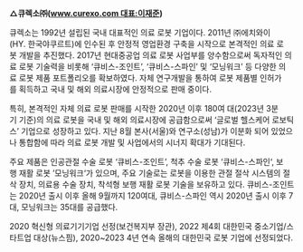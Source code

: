 
**△큐렉소㈜(www.curexo.com 대표:이재준)**

큐렉소는 1992년 설립된 국내 대표적인 의료 로봇 기업이다. 2011년 ㈜에치와이(HY. 한국야쿠르트)에 인수된 후 안정적 영업환경 구축을 시작으로 본격적인 의료 로봇 개발을 추진했다. 2017년 현대중공업 의료 로봇 사업부를 양수함으로써 독자적인 의료 로봇 기술력을 비롯해 ‘큐비스-조인트’, ‘큐비스-스파인’ 및 ‘모닝워크’ 등 다양한 의료 로봇 제품 포트폴리오를 확보하였다. 자체 연구개발을 통하여 로봇 제품별 인허가를 획득하고 국내 및 해외 의료시장에 안정적으로 판매 중이다.

특히, 본격적인 자체 의료 로봇 판매를 시작한 2020년 이후 180여 대(2023년 3분기 기준)의 의료 로봇을 국내 및 해외 의료시장에 공급함으로써 ‘글로벌 헬스케어 로보틱스’ 기업으로 성장하고 있다. 지난 8월 본사(서울)와 연구소(성남)가 이분화 되어 있었으나 통합함에 따라 의료 로봇 개발 및 사업에서의 시너지 확대가 기대된다.

주요 제품은 인공관절 수술 로봇 ‘큐비스-조인트’, 척추 수술 로봇 ‘큐비스-스파인‘, 보행 재활 로봇 ’모닝워크‘가 있으며, 주요 기술로는 로봇을 이용한 관절 절삭 시스템의 절삭 장치, 의료용 수술 장치, 착석형 보행 재활 로봇 기술을 보유하고 있다. 큐비스-조인트는 2020년 출시 이후 올해 9월까지 120여대, 큐비스-스파인 역시 2020년 출시 이후 7대, 모닝워크는 35대를 공급했다.

2020 혁신형 의료기기기업 선정(보건복지부 장관), 2022 제4회 대한민국 중소기업/스타트업 대상(뉴스핌), 2020~2023 4년 연속 올해의 대한민국 로봇 기업에 선정되었다.
